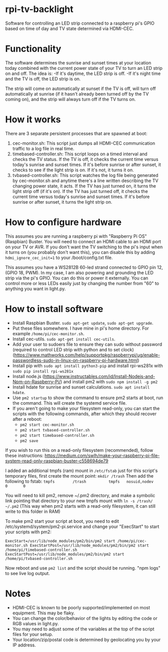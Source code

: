 # rpi-tv-backlight

Software for controlling an LED strip connected to a raspberry pi's GPIO based on time of day and TV state determined via HDMI-CEC.

# Functionality

The software determines the sunrise and sunset times at your location today combined with the current power state of your TV to turn an LED strip on and off. The idea is:
-If it's daytime, the LED strip is off.
-If it's night time and the TV is off, the LED strip is on.

The strip will come on automatically at sunset if the TV is off, will turn off automatically at sunrise (if it hasn't already been turned off by the TV coming on), and the strip will always turn off if the TV turns on.

# How it works

There are 3 separate persistent processes that are spawned at boot:
1. cec-monitor.sh: This script just dumps all HDMI-CEC communication traffic to a log file in real time.
2. timebased-controller.sh: This script loops on a timed interval and checks the TV status. If the TV is off, it checks the current time versus today's sunrise and sunset times. If it's before sunrise or after sunset, it checks to see if the light strip is on. If it's not, it turns it on.
3. tvbased-controller.sh: This script watches the log file being generated by cec-monitor.sh and anytime there's a line written describing the TV changing power state, it acts. If the TV has just turned on, it turns the light strip off (if it's on). If the TV has just turned off, it checks the current time versus today's sunrise and sunset times. If it's before sunrise or after sunset, it turns the light strip on.

# How to configure hardware

This assumes you are running a raspberry pi with "Raspberry Pi OS" (Raspbian) Buster. You will need to connect an HDMI cable to an HDMI port on your TV or AVR. If you don't want the TV switching to the pi's input when it turns on (you probably don't want this), you can disable this by adding `hdmi_ignore_cec_init=1` to your /boot/config.txt file.

This assumes you have a WS2812B 60-led strand connected to GPIO pin 12, (GPIO 18, PWM). In my case, I am also powering and grounding the LED strip via the pi's GPIO. You can do this or power it externally. You can control more or less LEDs easily just by changing the number from "60" to anything you want in light.py.

# How to install software

- Install Raspbian Buster. `sudo apt-get update`, `sudo apt-get upgrade`.
- Put these files somewhere. I have mine in pi's home directory. For example `/home/pi/cec-monitor.sh`.
- Install cec-utils. `sudo apt-get install cec-utils`.
- Add your user to sudoers file to ensure they can sudo without password (required to control LED strip with python and to set clock) (https://www.mathworks.com/help/supportpkg/raspberrypi/ug/enable-passwordless-sudo-in-linux-on-raspberry-pi-hardware.html)
- Install pip with `sudo apt install python3-pip` and install rpi-ws281x with `sudo pip install rpi-ws281x`
- Install node.js (https://www.instructables.com/id/Install-Nodejs-and-Npm-on-Raspberry-Pi/) and install pm2 with `sudo npm install -g pm2`
- Install hdate for sunrise and sunset calculations. `sudo apt install hdate`. 
- Use `pm2 startup` to show the command to ensure pm2 starts at boot, run the command. This will create the systemd service file.
- If you aren't going to make your filesystem read-only, you can start the scripts with the following commands, after which they should recover after a reboot:
  - `pm2 start cec-monitor.sh`
  - `pm2 start tvbased-controller.sh`
  - `pm2 start timebased-controller.sh`
  - `pm2 save`

If you wish to run this on a read-only filesystem (recommended), follow these instructions: https://medium.com/swlh/make-your-raspberry-pi-file-system-read-only-raspbian-buster-c558694de79

I added an additional tmpfs (ram) mount in `/etc/fstab` just for this script's temporary files, first create the mount point: `mkdir /trash`  Then add the following to fstab: `tmpfs        /trash          tmpfs   nosuid,nodev         0       0 `

You will need to kill pm2, remove ~/.pm2 directory, and make a symbolic link pointing that directory to your new tmpfs mount with `ln -s /trash/ ~/.pm2` (This way when pm2 starts with a read-only filesystem, it can still write to this folder in RAM)

To make pm2 start your script at boot, you need to edit /etc/systemd/system/pm2-pi.service and change your "ExecStart" to start your scripts with pm2:


`ExecStart=/usr/lib/node_modules/pm2/bin/pm2 start /home/pi/cec-monitor.sh
ExecStartPost=/usr/lib/node_modules/pm2/bin/pm2 start /home/pi/timebased-controller.sh
ExecStartPost=/usr/lib/node_modules/pm2/bin/pm2 start /home/pi/tvbased-controller.sh`

Now reboot and use `pm2 list` and the script should be running. "npm logs" to see live log output.

# Notes

- HDMI-CEC is known to be poorly supported/implemented on most equipment. This may be flaky.
- You can change the color/behavior of the lights by editing the code or RGB values in light.py.
- You may need to adjust some of the variables at the top of the script files for your setup.
- Your location/zip/postal code is determined by geolocating you by your IP address.
